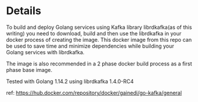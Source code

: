 # Details
To build and deploy Golang services using Kafka library librdkafka(as of this writing) you need to download, build and then use the librdkafka in your docker process of creating the image. This docker image from this repo can be used to save time and minimize dependencies while building your Golang services with librdkafka. 

The image is also recommended in a 2 phase docker build process as a first phase base image.

Tested with Golang 1.14.2 using librdkafka 1.4.0-RC4

ref: https://hub.docker.com/repository/docker/gainedi/go-kafka/general
